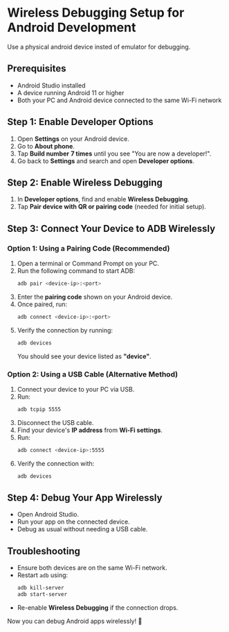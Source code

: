 # Wireless Debugging Setup for Android Development
Use a physical android device insted of emulator for debugging.

## Prerequisites
- Android Studio installed
- A device running Android 11 or higher
- Both your PC and Android device connected to the same Wi-Fi network

## Step 1: Enable Developer Options
1. Open **Settings** on your Android device.
2. Go to **About phone**.
3. Tap **Build number** **7 times** until you see "You are now a developer!".
4. Go back to **Settings** and search and open **Developer options**.

## Step 2: Enable Wireless Debugging
1. In **Developer options**, find and enable **Wireless Debugging**.
2. Tap **Pair device with QR or pairing code** (needed for initial setup).

## Step 3: Connect Your Device to ADB Wirelessly
### Option 1: Using a Pairing Code (Recommended)
1. Open a terminal or Command Prompt on your PC.
2. Run the following command to start ADB:
   ```sh
   adb pair <device-ip>:<port>
   ```
3. Enter the **pairing code** shown on your Android device.
4. Once paired, run:
   ```sh
   adb connect <device-ip>:<port>
   ```
5. Verify the connection by running:
   ```sh
   adb devices
   ```
   You should see your device listed as **"device"**.

### Option 2: Using a USB Cable (Alternative Method)
1. Connect your device to your PC via USB.
2. Run:
   ```sh
   adb tcpip 5555
   ```
3. Disconnect the USB cable.
4. Find your device's **IP address** from **Wi-Fi settings**.
5. Run:
   ```sh
   adb connect <device-ip>:5555
   ```
6. Verify the connection with:
   ```sh
   adb devices
   ```

## Step 4: Debug Your App Wirelessly
- Open Android Studio.
- Run your app on the connected device.
- Debug as usual without needing a USB cable.

## Troubleshooting
- Ensure both devices are on the same Wi-Fi network.
- Restart `adb` using:
  ```sh
  adb kill-server
  adb start-server
  ```
- Re-enable **Wireless Debugging** if the connection drops.

Now you can debug Android apps wirelessly! 🚀

